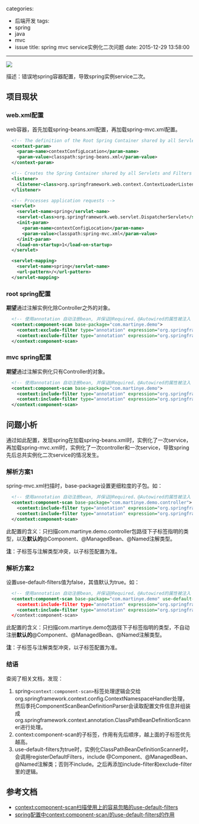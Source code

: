 categories:
  - 后端开发
tags:
  - spring
  - java
  - mvc
  - issue
title: spring mvc service实例化二次问题
date: 2015-12-29 13:58:00
---

<img src="/asserts/images/logo/spring.png" class="img-logo img-center" />


描述：错误地spring容器配置，导致spring实例service二次。


## 项目现状

### web.xml配置
web容器，首先加载spring-beans.xml配置，再加载spring-mvc.xml配置。
``` xml
  <!-- The definition of the Root Spring Container shared by all Servlets and Filters -->
  <context-param>
    <param-name>contextConfigLocation</param-name>
    <param-value>classpath:spring-beans.xml</param-value>
  </context-param>

  <!-- Creates the Spring Container shared by all Servlets and Filters -->
  <listener>
    <listener-class>org.springframework.web.context.ContextLoaderListener</listener-class>
  </listener>

  <!-- Processes application requests -->
  <servlet>
    <servlet-name>spring</servlet-name>
    <servlet-class>org.springframework.web.servlet.DispatcherServlet</servlet-class>
    <init-param>
      <param-name>contextConfigLocation</param-name>
      <param-value>classpath:spring-mvc.xml</param-value>
    </init-param>
    <load-on-startup>1</load-on-startup>
  </servlet>

  <servlet-mapping>
    <servlet-name>spring</servlet-name>
    <url-pattern>/</url-pattern>
  </servlet-mapping>
```


<!-- more -->


### root spring配置
**期望**通过注解实例化除Controller之外的对象。
``` xml
  <!-- 使用annotation 自动注册bean, 并保证@Required、@Autowired的属性被注入 -->
  <context:component-scan base-package="com.martinye.demo">
    <context:exclude-filter type="annotation" expression="org.springframework.stereotype.Controller" />
    <context:exclude-filter type="annotation" expression="org.springframework.web.bind.annotation.ControllerAdvice" />
  </context:component-scan>
```

### mvc spring配置
**期望**通过注解实例化只有Controller的对象。
``` xml
  <!-- 使用annotation 自动注册bean, 并保证@Required、@Autowired的属性被注入 -->
  <context:component-scan base-package="com.martinye.demo">
    <context:include-filter type="annotation" expression="org.springframework.stereotype.Controller" />
    <context:include-filter type="annotation" expression="org.springframework.web.bind.annotation.ControllerAdvice" />
  </context:component-scan>
```


## 问题小析
通过如此配置，发现spring在加载spring-beans.xml时，实例化了一次service，再加载spring-mvc.xml时，实例化了一次controller和一次service，导致spring先后总共实例化二次service的情况发生。

### 解析方案1
spring-mvc.xml扫描时，base-package设置更细粒度的子包。如：
``` xml
  <!-- 使用annotation 自动注册bean, 并保证@Required、@Autowired的属性被注入 -->
  <context:component-scan base-package="com.martinye.demo.controller">
    <context:include-filter type="annotation" expression="org.springframework.stereotype.Controller" />
    <context:include-filter type="annotation" expression="org.springframework.web.bind.annotation.ControllerAdvice" />
  </context:component-scan>
```

此配置的含义：只扫描com.martinye.demo.controller包路径下子标签指明的类型，以及**默认的**@Component、@ManagedBean、@Named注解类型。

**注**：子标签与注解类型冲突，以子标签配置为准。


### 解析方案2
设置use-default-filters值为false，其值默认为true。如：
``` xml
  <!-- 使用annotation 自动注册bean, 并保证@Required、@Autowired的属性被注入 -->
  <context:component-scan base-package="com.martinye.demo" use-default-filters＝"false">
    <context:include-filter type="annotation" expression="org.springframework.stereotype.Controller" />
    <context:include-filter type="annotation" expression="org.springframework.web.bind.annotation.ControllerAdvice" />
  </context:component-scan>
```

此配置的含义：只扫描com.martinye.demo包路径下子标签指明的类型，不自动注册**默认的**@Component、@ManagedBean、@Named注解类型。

**注**：子标签与注解类型冲突，以子标签配置为准。


### 结语
查阅了相关文档，发现：
1. spring`<context:component-scan>`标签处理逻辑会交给org.springframework.context.config.ContextNamespaceHandler处理，然后季托ComponentScanBeanDefinitionParser会读取配置文件信息并组装成org.springframework.context.annotation.ClassPathBeanDefinitionScanner进行处理。
2. context:component-scan的子标签，作用有先后顺序，越上面的子标签优先越高。
3. use-default-filters为true时，实例化ClassPathBeanDefinitionScanner时，会调用registerDefaultFilters，include @Component、@ManagedBean、@Named注解类；否则不include。之后再添加include-filter和exclude-filter里的逻辑。



## 参考文档
- [context:component-scan扫描使用上的容易忽略的use-default-filters](http://jinnianshilongnian.iteye.com/blog/1762632)
- [spring配置中<context:component-scan/>的use-default-filters的作用](http://liuluo129.iteye.com/blog/1943412)


